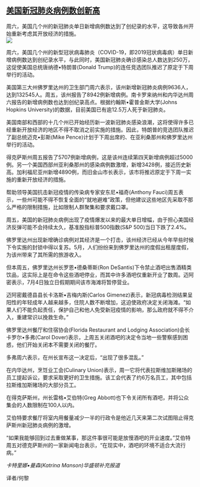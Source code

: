 <!--1593334314000-->
[美国新冠肺炎病例数创新高](https://cn.ft.com/story/001088303?full=y)
------

<div></div><div class="story-lead">周六，美国几个州的新冠肺炎单日新增病例数达到了创纪录的水平，这导致各州开始重新考虑其开放经济的措施。</div><div class=" story-image image"><img src="https://thumbor.ftacademy.cn/unsafe/1340x754/https://thumbor.ftacademy.cn/unsafe/picture/8/000096488_piclink.jpg"></div><div class="story-body"><div id="story-body-container"><p>周六，美国几个州的新型冠状病毒肺炎（COVID-19，即2019冠状病毒病）单日新增病例数达到创纪录水平，与此同时，美国新冠肺炎确诊感染总人数达到250万，这促使美国总统唐纳德•特朗普(Donald Trump)的连任竞选团队推迟了原定于下周举行的活动。</p><p>美国第三大州佛罗里达州的卫生部门周六表示，该州新增新冠肺炎病例9636人，达到132545人。周五，该州报告了8942例新增病例。南卡罗来纳州和内华达州周六报告的新增病例数也达到创纪录高点。根据约翰斯•霍普金斯大学(Johns Hopkins University)的数据，目前美国已有逾12.5万人死于新冠肺炎。</p><p>美国南部和西部的十几个州已开始经历新一波新冠肺炎感染浪潮，这将使得许多已经重新开放经济的地区不得不取消之前实施的措施。因此，特朗普的竞选团队推迟了副总统迈克•彭斯(Mike Pence)计划于下周出席的、在亚利桑那州和佛罗里达州举行的活动。</p><p>得克萨斯州周五报告了5707例新增病例，这是该州连续第四天新增病例超过5000例。另一个美国西部州亚利桑那州的感染病例数激增，新增3428例，接近历史新高。加利福尼亚州新增4890例，而旧金山市长表示，该市将推迟原定于下周一实施的重新开放经济的措施。</p><div  data-o-ads-name="mpu-middle1" class="o-ads in-article-advert" data-o-ads-formats-default="false"  data-o-ads-formats-small="FtcMobileMpu"  data-o-ads-formats-medium="FtcMpu" data-o-ads-formats-large="FtcMpu" data-o-ads-formats-extra="FtcMpu" data-o-ads-targeting="cnpos=middle1;" data-cy='[{"devices":["PC","iPhoneWeb","AndroidWeb","iPhoneApp","AndroidApp"],"pattern":"MPU","position":"Middle1","container":"mpuInStory"}]'></div><p>帮助领导美国抗击新冠疫情的传染病专家安东尼•福奇(Anthony Fauci)周五表示，一些州可能不得不恢复全面的“就地避难”政策，但他建议这些地区先采取不那么严格的限制措施，比如限制人群聚集和要求戴口罩。</p><p>周五，美国的新冠肺炎病例出现了疫情爆发以来的最大单日增幅，由于担心美国经济反弹可能不会持续太久，基准股指标普500指数(S&P 500)当日下跌了2.4%。</p><p>佛罗里达州出现新增确诊病例对其经济是一个打击，该州经济已经从今年早些时候下令实施的封锁中得以复苏。5月，人们纷纷来到佛罗里达州的度假出租屋度假，为该州带来了其所需的旅游收入。</p><p>但本周五，佛罗里达州长罗恩•德桑蒂斯(Ron DeSantis)下令禁止酒吧出售酒精类饮品，这实际上是在命令这些酒吧停业，而其中许多酒吧仅重新开业了数周。迈阿密表示，7月4日独立日假期期间该市海滩将暂停营业。</p><p>迈阿密戴德县县长卡洛斯•吉梅内斯(Carlos Gimenez)表示，新冠病毒检测结果呈阳性的年轻成年人越来越多，住院人数不断增加，这迫使政府决定关闭海滩。“如果人们不能负起责任，保护自己和他人免受新冠疫情的影响，那么政府就不得不介入，重建常识以挽救生命。”</p><p>佛罗里达州餐厅和住宿协会(Florida Restaurant and Lodging Association)会长卡罗尔•多弗(Carol Dover)表示，上周五关闭酒吧的决定令当地一些警察感到困惑，他们开始关闭本不需要关闭的餐厅。</p><div data-o-ads-name="mpu-middle2" class="o-ads in-article-advert" data-o-ads-formats-default="false"  data-o-ads-formats-small="FtcMobileMpu"  data-o-ads-formats-medium="false" data-o-ads-formats-large="false" data-o-ads-formats-extra="false" data-o-ads-targeting="cnpos=middle2;" data-cy='[{"devices":["iPhoneWeb","AndroidWeb","iPhoneApp","AndroidApp"],"pattern":"MPU","position":"Middle2","container":"mpuInStory"}]'></div><p>多弗周六表示，在州长宣布这一决定后，“出现了很多混乱。”</p><p>在内华达州，烹饪业工会(Culinary Union)表示，周一它将代表拉斯维加斯赌场的员工提起诉讼，要求采取更好的卫生措施。该工会代表了约6万名员工，其中包括拉斯维加斯赌场的大部分员工。</p><p>在得克萨斯州，州长雷格•艾伯特(Greg Abbott)也下令关闭所有酒吧，并将公众集会的人数限制在100人以内。</p><p>艾伯特要求餐厅将室内用餐量减少一半的行政令是他近几天来第二次试图阻止得克萨斯州新冠肺炎病例的激增。</p><p>“如果我能够回到过去重做某事，那这件事很可能是放慢酒吧的开业速度。”艾伯特周五对德克萨斯州的一家新闻电台表示，“在现实中，酒吧的环境不适合大流行病。”</p><div data-o-ads-name="mpu-middle3" class="o-ads in-article-advert" data-o-ads-formats-default="false"  data-o-ads-formats-small="FtcMobileMpu"  data-o-ads-formats-medium="false" data-o-ads-formats-large="false" data-o-ads-formats-extra="false" data-o-ads-targeting="cnpos=middle3;" data-cy='[{"devices":["iPhoneWeb","AndroidWeb","iPhoneApp","AndroidApp"],"pattern":"MPU","position":"Middle3","container":"mpuInStory"}]'></div><p><i>卡特里娜•曼森(Katrina Manson)华盛顿补充报道</i></p><p>译者/何黎</p></div><div class="clearfloat"></div></div>
